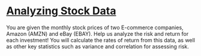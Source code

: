 # [Analyzing Stock Data](https://www.codecademy.com/paths/finance-python/tracks/introduction-to-python-for-finance/modules/calculating-financial-statistics/projects/analyzing-stock-data)
You are given the monthly stock prices of two E-commerce companies, Amazon (AMZN) and eBay (EBAY). Help us analyze the risk and return for each investment! You will calculate the rates of return from this data, as well as other key statistics such as variance and correlation for assessing risk.
